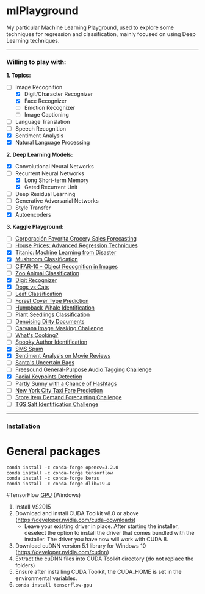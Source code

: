# mlPlayground

My particular Machine Learning Playground, used to explore some techniques for regression and classification, mainly focused on using Deep Learning techniques.

---
### Willing to play with:

**1. Topics:**
- [ ] Image Recognition
  - [x] Digit/Character Recognizer
  - [x] Face Recognizer
  - [ ] Emotion Recognizer
  - [ ] Image Captioning
- [ ] Language Translation
- [ ] Speech Recognition
- [x] Sentiment Analysis
- [x] Natural Language Processing

**2. Deep Learning Models:** 
- [x] Convolutional Neural Networks
- [ ] Recurrent Neural Networks
  - [x] Long Short-term Memory
  - [x] Gated Recurrent Unit
- [ ] Deep Residual Learning 
- [ ] Generative Adversarial Networks
- [ ] Style Transfer
- [x] Autoencoders

**3. Kaggle Playground:** 
- [ ] [Corporación Favorita Grocery Sales Forecasting](https://www.kaggle.com/c/favorita-grocery-sales-forecasting)
- [ ] [House Prices: Advanced Regression Techniques](https://www.kaggle.com/c/house-prices-advanced-regression-techniques)
- [x] [Titanic: Machine Learning from Disaster](https://www.kaggle.com/c/titanic)
- [x] [Mushroom Classification](https://www.kaggle.com/uciml/mushroom-classification/)
- [ ] [CIFAR-10 - Object Recognition in Images](https://www.kaggle.com/c/cifar-10)
- [ ] [Zoo Animal Classification](https://www.kaggle.com/uciml/zoo-animal-classification)
- [x] [Digit Recognizer](https://www.kaggle.com/c/digit-recognizer#tutorial)
- [x] [Dogs vs Cats](https://www.kaggle.com/c/dogs-vs-cats-redux-kernels-edition)
- [ ] [Leaf Classification](https://www.kaggle.com/c/leaf-classification)
- [ ] [Forest Cover Type Prediction](https://www.kaggle.com/c/forest-cover-type-prediction)
- [ ] [Humpback Whale Identification](https://www.kaggle.com/c/whale-categorization-playground/)
- [ ] [Plant Seedlings Classification](https://www.kaggle.com/c/plant-seedlings-classification/kernels)
- [ ] [Denoising Dirty Documents](https://www.kaggle.com/c/denoising-dirty-documents)
- [ ] [Carvana Image Masking Challenge](https://www.kaggle.com/c/carvana-image-masking-challenge/)
- [ ] [What's Cooking?](https://www.kaggle.com/c/whats-cooking)
- [ ] [Spooky Author Identification](https://www.kaggle.com/c/spooky-author-identification)
- [x] [SMS Spam](https://www.kaggle.com/uciml/sms-spam-collection-dataset)
- [x] [Sentiment Analysis on Movie Reviews](https://www.kaggle.com/c/sentiment-analysis-on-movie-reviews)
- [ ] [Santa's Uncertain Bags](https://www.kaggle.com/c/santas-uncertain-bags)
- [ ] [Freesound General-Purpose Audio Tagging Challenge](https://www.kaggle.com/c/freesound-audio-tagging/)
- [x] [Facial Keypoints Detection](https://www.kaggle.com/c/facial-keypoints-detection)
- [ ] [Partly Sunny with a Chance of Hashtags](https://www.kaggle.com/c/crowdflower-weather-twitter)
- [ ] [New York City Taxi Fare Prediction](https://www.kaggle.com/c/new-york-city-taxi-fare-prediction)
- [ ] [Store Item Demand Forecasting Challenge](https://www.kaggle.com/c/demand-forecasting-kernels-only)
- [ ] [TGS Salt Identification Challenge](https://www.kaggle.com/c/tgs-salt-identification-challenge/data)

---
### Installation
# General packages
```
conda install -c conda-forge opencv=3.2.0
conda install -c conda-forge tensorflow
conda install -c conda-forge keras
conda install -c conda-forge dlib=19.4
```


#TensorFlow [GPU](https://nitishmutha.github.io/tensorflow/2017/01/22/TensorFlow-with-gpu-for-windows.html) (Windows)

1. Install VS2015
2. Download and install CUDA Toolkit v8.0 or above (https://developer.nvidia.com/cuda-downloads)
	* Leave your existing driver in place. After starting the installer, deselect the option to install the 
	  driver that comes bundled with the installer. The driver you have now will work with CUDA 8.
3. Download cuDNN version 5.1 library for Windows 10 (https://developer.nvidia.com/cudnn)
4. Extract the cuDNN files into CUDA Toolkit directory (do not replace the folders)
5. Ensure after installing CUDA Toolkit, the CUDA_HOME is set in the environmental variables. 
6. `conda install tensorflow-gpu`
